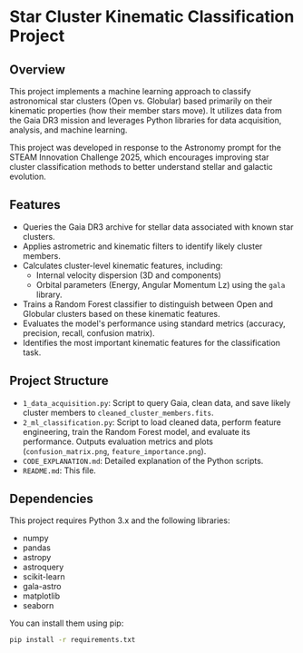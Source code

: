 # Star Cluster Kinematic Classification Project

## Overview

This project implements a machine learning approach to classify astronomical star clusters (Open vs. Globular) based primarily on their kinematic properties (how their member stars move). It utilizes data from the Gaia DR3 mission and leverages Python libraries for data acquisition, analysis, and machine learning.

This project was developed in response to the Astronomy prompt for the STEAM Innovation Challenge 2025, which encourages improving star cluster classification methods to better understand stellar and galactic evolution.

## Features

* Queries the Gaia DR3 archive for stellar data associated with known star clusters.
* Applies astrometric and kinematic filters to identify likely cluster members.
* Calculates cluster-level kinematic features, including:
    * Internal velocity dispersion (3D and components)
    * Orbital parameters (Energy, Angular Momentum Lz) using the `gala` library.
* Trains a Random Forest classifier to distinguish between Open and Globular clusters based on these kinematic features.
* Evaluates the model's performance using standard metrics (accuracy, precision, recall, confusion matrix).
* Identifies the most important kinematic features for the classification task.

## Project Structure

* `1_data_acquisition.py`: Script to query Gaia, clean data, and save likely cluster members to `cleaned_cluster_members.fits`.
* `2_ml_classification.py`: Script to load cleaned data, perform feature engineering, train the Random Forest model, and evaluate its performance. Outputs evaluation metrics and plots (`confusion_matrix.png`, `feature_importance.png`).
* `CODE_EXPLANATION.md`: Detailed explanation of the Python scripts.
* `README.md`: This file.

## Dependencies

This project requires Python 3.x and the following libraries:

* numpy
* pandas
* astropy
* astroquery
* scikit-learn
* gala-astro
* matplotlib
* seaborn

You can install them using pip:

```bash
pip install -r requirements.txt